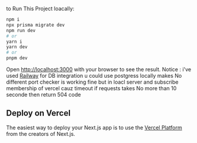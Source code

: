 

to Run This Project loacally:

```bash
npm i 
npx prisma migrate dev
npm run dev
# or
yarn i 
yarn dev
# or
pnpm dev
```

Open [http://localhost:3000](http://localhost:3000) with your browser to see the result.
Notice : i've used [Railway](https://railway.app/) for DB integration u could use postgress locally makes No different 
port checker is working fine but in loacl server and subscribe membership of vercel cauz timeout if requests takes No more than 10 seconde then return 504 code





## Deploy on Vercel

The easiest way to deploy your Next.js app is to use the [Vercel Platform](https://vercel.com/new?utm_medium=default-template&filter=next.js&utm_source=create-next-app&utm_campaign=create-next-app-readme) from the creators of Next.js.


